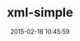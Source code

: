 ---
layout: post
title:  "xml-simple"
repo:   "maik/xml-simple"
date:   2015-02-18 10:45:59
gemurl: https://github.com/maik/xml-simple
---